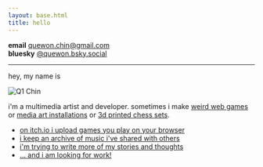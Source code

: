 ```yaml
---
layout: base.html
title: hello
---
```


**email** [quewon.chin@gmail.com](mailto:quewon.chin@gmail.com)  
**bluesky** [@quewon.bsky.social](https://bsky.app/profile/quewon.bsky.social)

---

hey, my name is

![Q1 Chin](title.jpg)

i'm a multimedia artist and developer. sometimes i make [weird web games](https://frogmen.itch.io/subway) or [media art installations](/projects/2025-data-garden) or [3d printed chess sets](/projects/2025-chessboard).

- [on itch.io i upload games you play on your browser](https://frogmen.itch.io/)
- [i keep an archive of music i've shared with others](https://music-archive.netlify.app/)
- [i'm trying to write more of my stories and thoughts](/text)
- [... and i am looking for work!](/history)
